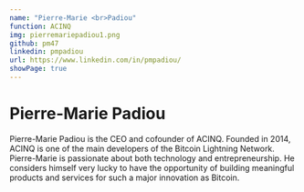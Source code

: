 ```yaml
---
name: "Pierre-Marie <br>Padiou"
function: ACINQ
img: pierremariepadiou1.png
github: pm47
linkedin: pmpadiou
url: https://www.linkedin.com/in/pmpadiou/
showPage: true
---
```


# Pierre-Marie Padiou
 
Pierre-Marie Padiou is the CEO and cofounder of ACINQ. Founded in 2014, ACINQ is one of the main developers of the Bitcoin Lightning Network. Pierre-Marie is passionate about both technology and entrepreneurship. He considers himself very lucky to have the opportunity of building meaningful products and services for such a major innovation as Bitcoin.
